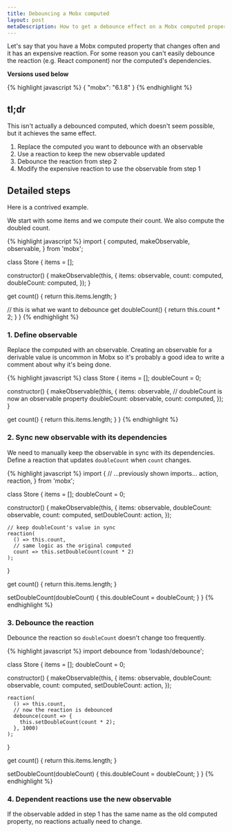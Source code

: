 ```yaml
---
title: Debouncing a Mobx computed
layout: post
metaDescription: How to get a debounce effect on a Mobx computed property.
---
```


Let's say that you have a Mobx computed property that changes often and it has an expensive reaction. For some reason you can't easily debounce the reaction (e.g. React component) nor the computed's dependencies.

**Versions used below**

{% highlight javascript %}
{
  "mobx": "6.1.8"
}
{% endhighlight %}

## tl;dr

This isn't actually a debounced computed, which doesn't seem possible, but it achieves the same effect.

1. Replace the computed you want to debounce with an observable
2. Use a reaction to keep the new observable updated
3. Debounce the reaction from step 2
4. Modify the expensive reaction to use the observable from step 1

## Detailed steps

Here is a contrived example.

We start with some items and we compute their count. We also compute the doubled count.

{% highlight javascript %}
import {
  computed,
  makeObservable,
  observable,
} from 'mobx';

class Store {
  items = [];

  constructor() {
    makeObservable(this, {
      items: observable,
      count: computed,
      doubleCount: computed,
    });
  }

  get count() {
    return this.items.length;
  }

  // this is what we want to debounce
  get doubleCount() {
    return this.count * 2;
  }
}
{% endhighlight %}

### 1. Define observable

Replace the computed with an observable. Creating an observable for a derivable value is uncommon in Mobx so it's probably a good idea to write a comment about why it's being done.

{% highlight javascript %}
class Store {
  items = [];
  doubleCount = 0;

  constructor() {
    makeObservable(this, {
      items: observable,
      // doubleCount is now an observable property
      doubleCount: observable,
      count: computed,
    });
  }

  get count() {
    return this.items.length;
  }
}
{% endhighlight %}

### 2. Sync new observable with its dependencies

We need to manually keep the observable in sync with its dependencies. Define a reaction that updates `doubleCount` when `count` changes.

{% highlight javascript %}
import {
  // ...previously shown imports...
  action,
  reaction,
} from 'mobx';

class Store {
  items = [];
  doubleCount = 0;

  constructor() {
    makeObservable(this, {
      items: observable,
      doubleCount: observable,
      count: computed,
      setDoubleCount: action,
    });

    // keep doubleCount's value in sync
    reaction(
      () => this.count,
      // same logic as the original computed
      count => this.setDoubleCount(count * 2)
    );
  }

  get count() {
    return this.items.length;
  }

  setDoubleCount(doubleCount) {
    this.doubleCount = doubleCount;
  }
}
{% endhighlight %}

### 3. Debounce the reaction

Debounce the reaction so `doubleCount` doesn't change too frequently.

{% highlight javascript %}
import debounce from 'lodash/debounce';

class Store {
  items = [];
  doubleCount = 0;

  constructor() {
    makeObservable(this, {
      items: observable,
      doubleCount: observable,
      count: computed,
      setDoubleCount: action,
    });

    reaction(
      () => this.count,
      // now the reaction is debounced
      debounce(count => {
        this.setDoubleCount(count * 2);
      }, 1000)
    );
  }

  get count() {
    return this.items.length;
  }

  setDoubleCount(doubleCount) {
    this.doubleCount = doubleCount;
  }
}
{% endhighlight %}

### 4. Dependent reactions use the new observable

If the observable added in step 1 has the same name as the old computed property, no reactions actually need to change.
